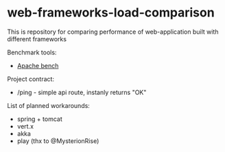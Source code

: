 web-frameworks-load-comparison
=======
This is repository for comparing performance of web-application built with different frameworks


Benchmark tools:
* [Apache bench](https://httpd.apache.org/docs/2.4/programs/ab.html)


Project contract:
* /ping - simple api route, instanly returns "OK"


List of planned workarounds:
* spring + tomcat
* vert.x
* akka
* play (thx to @MysterionRise)
